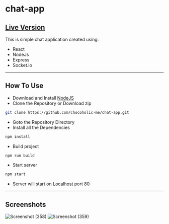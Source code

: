 # chat-app
## [Live Version](https://chat-app-v-1.herokuapp.com/ "Heroku")

This is simple chat application created using:
* React
* NodeJs
* Express
* Socket.io
___

## How To Use
 * Download and Install [NodeJS](https://nodejs.org/en/)
 * Clone the Repository or Download zip
 ```bash
 git clone https://github.com/chocoholic-me/chat-app.git
 ```
 * Goto the Repository Directory
 * Install all the Dependencies
 ```bash
 npm install
 ```
 * Build project
 ```bash
 npm run build
 ```
 * Start server
 ```bash
 npm start
 ```
 * Server will start on [Localhost](http://localhost/) port 80
___
## Screenshots
![Screenshot (358)](https://user-images.githubusercontent.com/32388461/66719268-43241580-ee0b-11e9-8d7b-73fb6529fe64.png)
![Screenshot (359)](https://user-images.githubusercontent.com/32388461/66719267-428b7f00-ee0b-11e9-8a71-f66ce11632f6.png)
